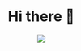 <div align="center">

<h1>Hi there 👋</h1><img src="https://profile-counter.glitch.me/florisbrunet/count.svg">

</div>
